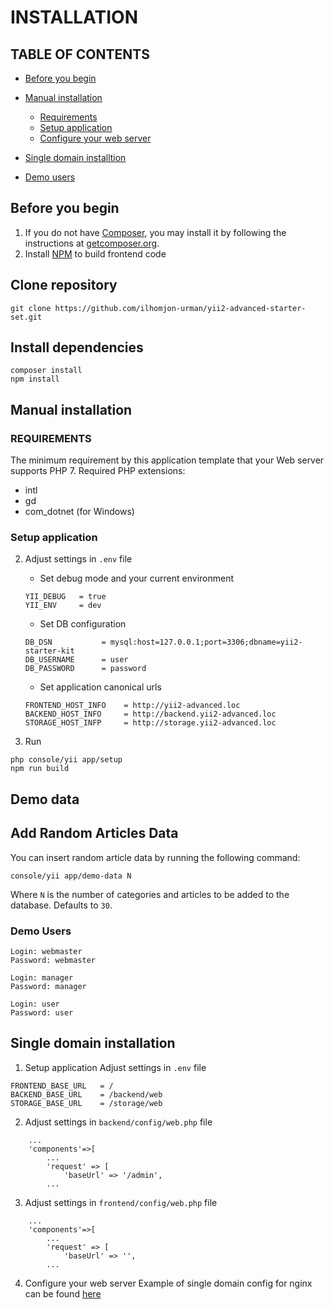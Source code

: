 # INSTALLATION

## TABLE OF CONTENTS
- [Before you begin](#before-you-begin)
- [Manual installation](#manual-installation)
    - [Requirements](#requirements)
    - [Setup application](#setup-application)
    - [Configure your web server](#configure-your-web-server)

- [Single domain installtion](#single-domain-installation)
- [Demo users](#demo-users)


## Before you begin
1. If you do not have [Composer](http://getcomposer.org/), you may install it by following the instructions 
   at [getcomposer.org](http://getcomposer.org/doc/00-intro.md#installation-nix).
2. Install [NPM](https://docs.npmjs.com/getting-started/installing-node) to build frontend code

## Clone repository
```
git clone https://github.com/ilhomjon-urman/yii2-advanced-starter-set.git
```

## Install dependencies
```
composer install
npm install
```

## Manual installation

### REQUIREMENTS
The minimum requirement by this application template that your Web server supports PHP 7.
Required PHP extensions:
- intl
- gd
- com_dotnet (for Windows)

### Setup application
2. Adjust settings in `.env` file
	- Set debug mode and your current environment
	```
	YII_DEBUG   = true
	YII_ENV     = dev
	```
	- Set DB configuration
	```
	DB_DSN           = mysql:host=127.0.0.1;port=3306;dbname=yii2-starter-kit
	DB_USERNAME      = user
	DB_PASSWORD      = password
	```

	- Set application canonical urls
	```
	FRONTEND_HOST_INFO    = http://yii2-advanced.loc
	BACKEND_HOST_INFO     = http://backend.yii2-advanced.loc
	STORAGE_HOST_INFP     = http://storage.yii2-advanced.loc
	```

3. Run 

```
php console/yii app/setup
npm run build
```

## Demo data

## Add Random Articles Data

You can insert random article data by running the following command:

```
console/yii app/demo-data N
```

Where `N` is the number of categories and articles to be added to the database. Defaults to `30`.


### Demo Users
```
Login: webmaster
Password: webmaster

Login: manager
Password: manager

Login: user
Password: user
```

## Single domain installation
1. Setup application
Adjust settings in `.env` file

```
FRONTEND_BASE_URL   = /
BACKEND_BASE_URL    = /backend/web
STORAGE_BASE_URL    = /storage/web
```

2. Adjust settings in `backend/config/web.php` file
```
    ...
    'components'=>[
        ...
        'request' => [
            'baseUrl' => '/admin',
        ...
```
3. Adjust settings in `frontend/config/web.php` file
```
    ...
    'components'=>[
        ...
        'request' => [
            'baseUrl' => '',
        ...
```

4. Configure your web server
Example of single domain config for nginx can be found [here](https://github.com/ilhomjon-urman/yii2-advanced-starter-set/docs/vhost_single_domain.conf)

